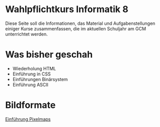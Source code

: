 Wahlpflichtkurs Informatik 8
=========================

Diese Seite soll die Informationen, das Material und Aufgabenstellungen einiger Kurse zusammenfassen, die im aktuellen Schuljahr am GCM unterrichtet werden.

# Was bisher geschah

* Wiederholung HTML
* Einführung in CSS
* Einführungen Binärsystem
* Einführung ASCII

# Bildformate

[Einführung Pixelmaps](2_pixelmaps.md)
